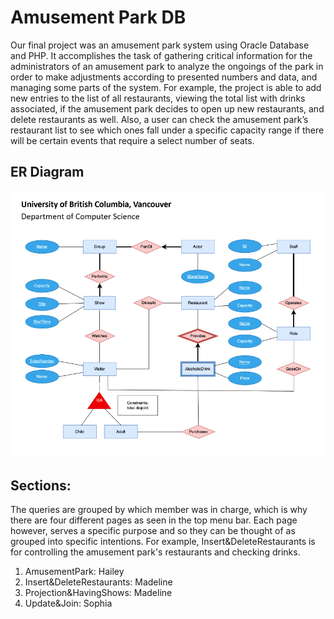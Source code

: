 # Amusement Park DB

Our final project was an amusement park system using Oracle Database and PHP. It accomplishes the task of gathering critical information for the administrators of an amusement park to analyze the ongoings of the park in order to make adjustments according to presented numbers and data, and managing some parts of the system. For example, the project is able to add new entries to the list of all restaurants, viewing the total list with drinks associated, if the amusement park decides to open up new restaurants, and delete restaurants as well. Also, a user can check the amusement park’s restaurant list to see which ones fall under a specific capacity range if there will be certain events that require a select number of seats. 

## ER Diagram
![alt text](ER.png)

## Sections: 
The queries are grouped by which member was in charge, which is why there are four different pages as seen in the top menu bar. Each page however, serves a specific purpose and so they can be thought of as grouped into specific intentions. For example, Insert&DeleteRestaurants is for controlling the amusement park's restaurants and checking drinks. 
1. AmusementPark: Hailey 
2. Insert&DeleteRestaurants: Madeline
3. Projection&HavingShows: Madeline
4. Update&Join: Sophia


